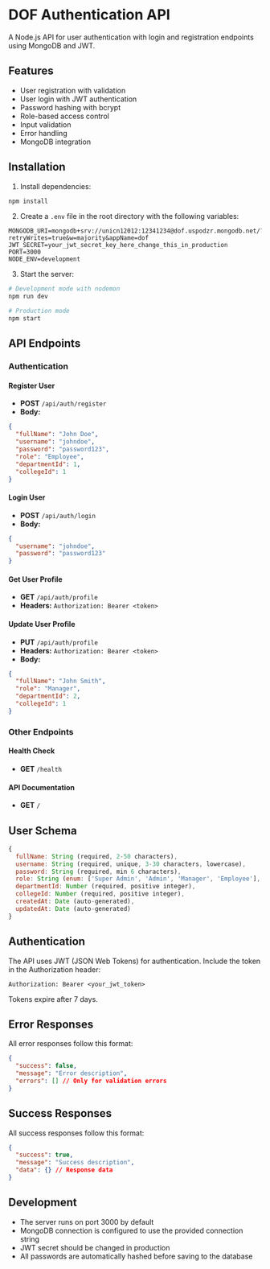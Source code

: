 # DOF Authentication API

A Node.js API for user authentication with login and registration endpoints using MongoDB and JWT.

## Features

- User registration with validation
- User login with JWT authentication
- Password hashing with bcrypt
- Role-based access control
- Input validation
- Error handling
- MongoDB integration

## Installation

1. Install dependencies:
```bash
npm install
```

2. Create a `.env` file in the root directory with the following variables:
```
MONGODB_URI=mongodb+srv://unicn12012:12341234@dof.uspodzr.mongodb.net/?retryWrites=true&w=majority&appName=dof
JWT_SECRET=your_jwt_secret_key_here_change_this_in_production
PORT=3000
NODE_ENV=development
```

3. Start the server:
```bash
# Development mode with nodemon
npm run dev

# Production mode
npm start
```

## API Endpoints

### Authentication

#### Register User
- **POST** `/api/auth/register`
- **Body:**
```json
{
  "fullName": "John Doe",
  "username": "johndoe",
  "password": "password123",
  "role": "Employee",
  "departmentId": 1,
  "collegeId": 1
}
```

#### Login User
- **POST** `/api/auth/login`
- **Body:**
```json
{
  "username": "johndoe",
  "password": "password123"
}
```

#### Get User Profile
- **GET** `/api/auth/profile`
- **Headers:** `Authorization: Bearer <token>`

#### Update User Profile
- **PUT** `/api/auth/profile`
- **Headers:** `Authorization: Bearer <token>`
- **Body:**
```json
{
  "fullName": "John Smith",
  "role": "Manager",
  "departmentId": 2,
  "collegeId": 1
}
```

### Other Endpoints

#### Health Check
- **GET** `/health`

#### API Documentation
- **GET** `/`

## User Schema

```javascript
{
  fullName: String (required, 2-50 characters),
  username: String (required, unique, 3-30 characters, lowercase),
  password: String (required, min 6 characters),
  role: String (enum: ['Super Admin', 'Admin', 'Manager', 'Employee'], default: 'Employee'),
  departmentId: Number (required, positive integer),
  collegeId: Number (required, positive integer),
  createdAt: Date (auto-generated),
  updatedAt: Date (auto-generated)
}
```

## Authentication

The API uses JWT (JSON Web Tokens) for authentication. Include the token in the Authorization header:

```
Authorization: Bearer <your_jwt_token>
```

Tokens expire after 7 days.

## Error Responses

All error responses follow this format:

```json
{
  "success": false,
  "message": "Error description",
  "errors": [] // Only for validation errors
}
```

## Success Responses

All success responses follow this format:

```json
{
  "success": true,
  "message": "Success description",
  "data": {} // Response data
}
```

## Development

- The server runs on port 3000 by default
- MongoDB connection is configured to use the provided connection string
- JWT secret should be changed in production
- All passwords are automatically hashed before saving to the database



